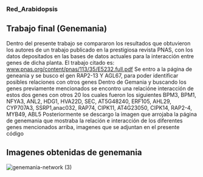 ### Red_Arabidopsis

## Trabajo final (Genemania)
Dentro del presente trabajo  se compararon los resultados que obtuvieron los autores de un trabajo publicado en la prestigiosa revista PNAS, con los datos depositados en las bases de datos actuales para la interacción entre genes de dicha planta. El trabajo citado es: www.pnas.org/content/pnas/113/35/E5232.full.pdf 
Se entro a la página de geneania y se busco el gen RAP2-13 Y AGL67, para poder identificar posibles relaciones con otros genes
Dentro de Gemania y buscando los genes previamente mencionados se encontro una relacióne interacción de estos dos genes con otros 20 los cuales fueron los siguientes BPM3, BPM1, NFYA3, ANL2, HDG1, HVA22D, SEC, AT5G48240, ERF105, AHL29, CYP707A3, SSRP1,anac032, RAP74, CIPK11, AT4G23050, CIPK14, RAP2-4, MYB49, ABL5
Posteriormente se descargo la imagen que arrojaba la página de genemania que mostraba la relación e interacción de los diferentes genes mencionados arriba, imagenes que se adjuntan en el presente código

## Imagenes obtenidas de genemania


![genemania-network (3)](https://user-images.githubusercontent.com/67028064/85806066-a5ac1000-b713-11ea-81eb-b715973600eb.jpg)


